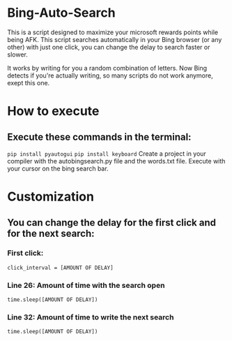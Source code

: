 # Bing-Auto-Search
This is a script designed to maximize your microsoft rewards points while being AFK. This script searches automatically in your Bing browser (or any other) with just one click, you can change the delay to search faster or slower.

It works by writing for you a random combination of letters. Now Bing detects if you're actually writing, so many scripts do not work anymore, exept this one.
# How to execute
## Execute these commands in the terminal:
`pip install pyautogui`
`pip install keyboard`
Create a project in your compiler with the autobingsearch.py file and the words.txt file. Execute with your cursor on the bing search bar. 
# Customization
## You can change the delay for the first click and for the next search:
### First click:
`click_interval = [AMOUNT OF DELAY]`
### Line 26: Amount of time with the search open
`time.sleep([AMOUNT OF DELAY])`
### Line 32: Amount of time to write the next search
`time.sleep([AMOUNT OF DELAY])`
